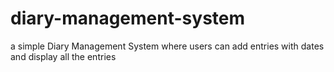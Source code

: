 # diary-management-system
a simple Diary Management System where users can add entries with dates and display all the entries
